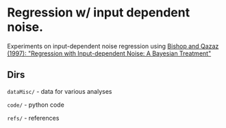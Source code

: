 # Regression w/ input dependent noise.

Experiments on input-dependent noise regression using [Bishop and Qazaz (1997): "Regression
with Input-dependent Noise: A Bayesian Treatment"](https://papers.nips.cc/paper/1444-regression-with-input-dependent-noise-a-gaussian-process-treatment.pdf) 

## Dirs

`dataMisc/` - data for various analyses

`code/` - python code

`refs/` - references

